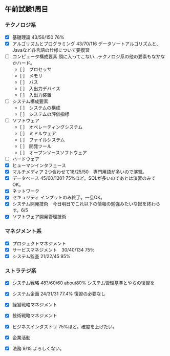 ## 午前試験1周目
### テクノロジ系
- [x] 基礎理論 43/56/150 76%
- [x] アルゴリズムとプログラミング 43/70/116 データソートアルゴリズムと、Javaなど各言語の仕様について要復習
- [ ] コンピュータ構成要素 頭に入ってこない...テクノロジ系の他の要素もなかなかハード。
    - [ ]　プロセッサ
    - [ ]　メモリ
    - [ ]　バス
    - [ ]　入出力デバイス
    - [ ]　入出力装置
- [ ] システム構成要素
    - [ ]　システムの構成
    - [ ]　システムの評価指標
- [ ] ソフトウェア
    - [ ]　オペレーティングシステム
    - [ ]　ミドルウェア
    - [ ]　ファイルシステム
    - [ ]　開発ツール
    - [ ]　オープンソースソフトウェア
- [ ] ハードウェア
- [x] ヒューマンインタフェース
- [x] マルチメディア 2つ合わせて18/25/50　専門用語が多いので演習。
- [x] データベース 45/60/120? 75%ほど。SQLが多いのであとは演習のみでOK。
- [x] ネットワーク
- [x] セキュリティ インプットのみ終了。一旦OK。
- [x] システム開発技術　今日明日でこれ以下の情報の勉強みたいな奴を終わらす。6/5
- [x] ソフトウェア開発管理技術
### マネジメント系
- [x] プロジェクトマネジメント
- [x] サービスマネジメント　30/40/134 75％ 
- [x] システム監査  21/22/45 95%　
### ストラテジ系
- [x] システム戦略 48?/60/60 about80% システム管理基準とやらの復習を
- [x] システム企画 24/31/31 77.4% 復習の必要なし
- [x] 経営戦略マネジメント
- [x] 技術戦略マネジメント
- [x] ビジネスインダストリ 75%ほど。確度を上げたい。
- [x] 企業活動
- [x] 法務 9/15 よろしくない。

